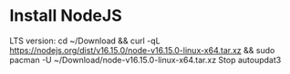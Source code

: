 # Install NodeJS
LTS version: cd ~/Download && curl -qL https://nodejs.org/dist/v16.15.0/node-v16.15.0-linux-x64.tar.xz && sudo pacman -U ~/Download/node-v16.15.0-linux-x64.tar.xz
Stop autoupdat3
